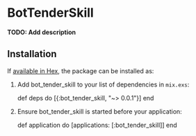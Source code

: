 # BotTenderSkill

**TODO: Add description**

## Installation

If [available in Hex](https://hex.pm/docs/publish), the package can be installed as:

  1. Add bot_tender_skill to your list of dependencies in `mix.exs`:

        def deps do
          [{:bot_tender_skill, "~> 0.0.1"}]
        end

  2. Ensure bot_tender_skill is started before your application:

        def application do
          [applications: [:bot_tender_skill]]
        end

